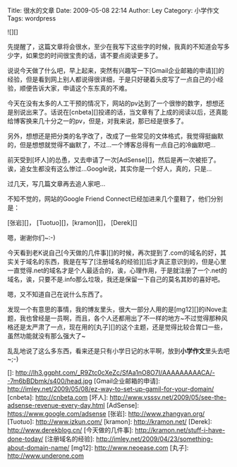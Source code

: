Title: 很水的文章
Date: 2009-05-08 22:14
Author: Ley
Category: 小学作文
Tags: wordpress

![][]

先提醒了，这篇文章将会很水，至少在我写下这些字的时候，我真的不知道会写多少字，如果您的时间很宝贵的话，请不要点阅读更多了。

说说今天做了什么吧，早上起来，突然有兴趣写一下[Gmail企业邮箱的申请][]的经验，但是看到网上别人都说得很详细，于是只好硬着头皮写了一点自己的小经验，顺便告诉大家，申请这个东东真的不难。<!--more-->

今天在没有太多的人工干预的情况下，网站的pv达到了一个很惨的数字，想想还是别说出来了。话说在[cnbeta][]投递的话，当文章有了上成的阅读以后，还真能给博客换来几十分之一的pv，但是，对我来说，那已经是很多了。

另外，想想还是把分类的名字改了，改成了一些常见的文体格式，我觉得挺幽默的，但是想想就觉得不幽默了，不过...一个博客总得有一点自己的冷幽默吧...

前天受到[坏人][](嗯，人家的网名)的怂恿，又去申请了一次[AdSense][]，然后是再一次被拒了。诶，追女生都没有这么惨过...Google说，其实你是一个好人，真的，只是...

过几天，写几篇文章再去追人家吧...

不知不觉的，网站的Google Friend Connect已经加进来几个童鞋了，他们分别是：

[张岩][]， [Tuotuo][]，[kramon][]， [Derek][]

嗯，谢谢你们\~:-)

今天看到老K说自己[今天做的几件事][]的时候，再次提到了.com的域名的好，其实关于域名的东西，我是在写了[注册域名的经验][]后才真正意识到的，但是心里一直觉得.net的域名才是个人最适合的，诶，心理作用，于是就注册了一个.net的域名，诶，只要不是.info那么垃圾，我还是保留一下自己的莫名其妙的喜好吧。

嗯，又不知道自己在说什么东西了。

发现一个有意思的事情，我的博友里头，很大一部分人用的是[mg12][]的iNove主题，我也曾经是一员啊，而且，各个人还都用出了不一样的地方\~不过觉得那种风格还是太严肃了一点，现在用的[丸子][]的这个主题，还是觉得比较合胃口一些，虽然功能就没有那么强大了\~

乱乱地说了这么多东西，看来还是只有小学日记的水平啊，放到**小学作文**里头去吧\~;-)

  []: http://lh3.ggpht.com/_R9Ztc0cXeZc/SfAa1nO8O7I/AAAAAAAAACA/--7m6bBDbmk/s400/head.jpg
  [Gmail企业邮箱的申请]: http://imley.net/2009/05/08/ez-way-to-set-up-gamil-for-your-domain/
  [cnbeta]: http://cnbeta.com
  [坏人]: http://www.vsssv.net/2009/05/see-the-adsense-revenue-every-day.html
  [AdSense]: https://www.google.com/adsense
  [张岩]: http://www.zhangyan.org/
  [Tuotuo]: http://www.izkun.com/
  [kramon]: http://kramon.net/
  [Derek]: http://www.derekblog.cn/
  [今天做的几件事]: http://kramon.net/stuff-i-have-done-today/
  [注册域名的经验]: http://imley.net/2009/04/23/something-about-domain-name/
  [mg12]: http://www.neoease.com
  [丸子]: http://www.underone.com
